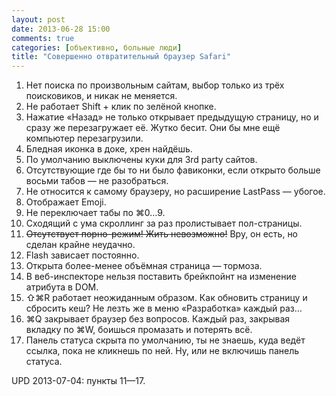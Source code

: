 ```yaml
---
layout: post
date: 2013-06-28 15:00
comments: true
categories: [объективно, больные люди]
title: "Совершенно отвратительный браузер Safari"
---
```


1. Нет поиска по произвольным сайтам, выбор только из трёх поисковиков, и никак не меняется.
2. Не работает Shift + клик по зелёной кнопке.
3. Нажатие «Назад» не только открывает предыдущую страницу, но и сразу же перезагружает её. Жутко бесит. Они бы мне ещё компьютер перезагрузили.
4. Бледная иконка в доке, хрен найдёшь.
5. По умолчанию выключены куки для 3rd party сайтов.
6. Отсутствующие где бы то ни было фавиконки, если открыто больше восьми табов — не разобраться.
7. Не относится к самому браузеру, но расширение LastPass — убогое.
8. Отображает Emoji. 
9. Не переключает табы по ⌘0…9.
10. Сходящий с ума скроллинг за раз пролистывает пол-страницы.
11. <s>Отсутствует порно-режим! Жить невозможно!</s> Вру, он есть, но сделан крайне неудачно.
12. Flash зависает постоянно.
13. Открыта более-менее объёмная страница — тормоза.
14. В веб-инспекторе нельзя поставить брейкпойнт на изменение атрибута в DOM.
15. ⇧⌘R работает неожиданным образом. Как обновить страницу и сбросить кеш? Не лезть же в меню «Разработка» каждый раз…
16. ⌘Q закрывает браузер без вопросов. Каждый раз, закрывая вкладку по ⌘W, боишься промазать и потерять всё.
17. Панель статуса скрыта по умолчанию, ты не знаешь, куда ведёт ссылка, пока не кликнешь по ней. Ну, или не включишь панель статуса.

UPD 2013-07-04: пункты 11—17.